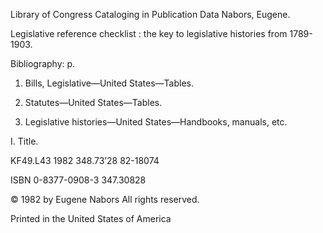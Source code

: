 Library of Congress Cataloging in Publication Data
Nabors, Eugene.

Legislative reference checklist : the key to
legislative histories from 1789-1903.

Bibliography: p.

1. Bills, Legislative—United States—Tables.

2. Statutes—United States—Tables.

3. Legislative histories—United States—Handbooks, manuals, etc.

I. Title.

KF49.L43 1982 348.73’28 82-18074

ISBN 0-8377-0908-3 347.30828

© 1982 by Eugene Nabors
All rights reserved.

Printed in the United States of America

